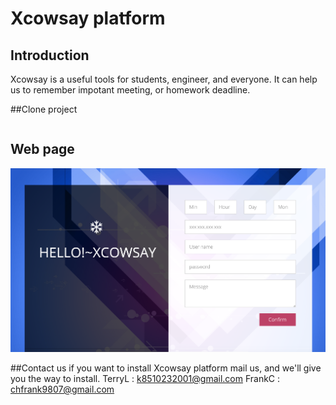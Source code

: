 # Xcowsay platform

## Introduction
Xcowsay is a useful tools for students, engineer, and everyone.
It can help us to remember impotant meeting, or homework deadline.

##Clone project
```git clone https://github.com/1z2s3e4v/Unix_hw.git
```

## Web page
![interface](page_xcs/images/interface.jpg)

##Contact us
if you want to install Xcowsay platform
mail us, and we'll give you the way to install.
TerryL : k8510232001@gmail.com
FrankC : chfrank9807@gmail.com

